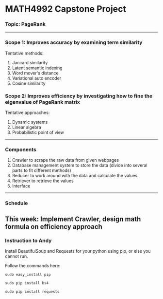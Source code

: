 # MATH4992 Capstone Project

### Topic: PageRank
---

### Scope 1: Improves accuracy by examining term similarity
Tentative methods:
1. Jaccard similarity
2. Latent semantic indexing
3. Word mover's distance
4. Variational auto encoder
5. Cosine similarity

### Scope 2: Improves efficiency by investigating how to fine the eigenvalue of PageRank matrix
Tentative approaches:
1. Dynamic systems
2. Linear algebra
3. Probabilistic point of view
---

### Components
1. Crawler to scrape the raw data from given webpages
2. Database management system to store the data (divide into several parts to fit different methods)
3. Reducer to work around with the data and calculate the values
4. Retriever to retrieve the values
5. Interface
---

### Schedule
This week: Implement Crawler, design math formula on efficiency approach
---

### Instruction to Andy
Install BeautifulSoup and Requests for your python using pip, or else you cannot run.

Follow the commands here:

`sudo easy_install pip`

`sudo pip install bs4`

`sudo pip install requests`
